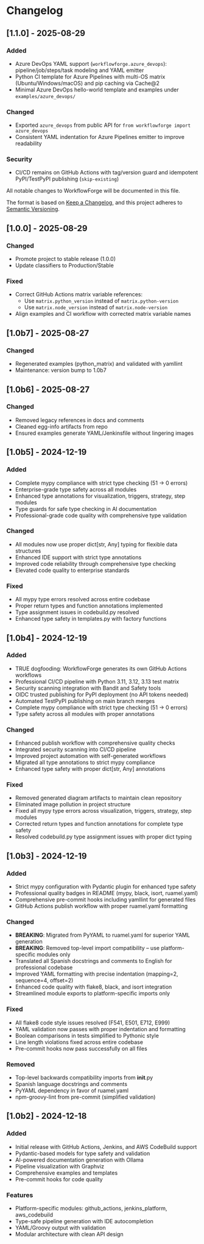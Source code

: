 # Changelog

## [1.1.0] - 2025-08-29

### Added
- Azure DevOps YAML support (`workflowforge.azure_devops`): pipeline/job/steps/task modeling and YAML emitter
- Python CI template for Azure Pipelines with multi-OS matrix (Ubuntu/Windows/macOS) and pip caching via Cache@2
- Minimal Azure DevOps hello-world template and examples under `examples/azure_devops/`

### Changed
- Exported `azure_devops` from public API for `from workflowforge import azure_devops`
- Consistent YAML indentation for Azure Pipelines emitter to improve readability

### Security
- CI/CD remains on GitHub Actions with tag/version guard and idempotent PyPI/TestPyPI publishing (`skip-existing`)

All notable changes to WorkflowForge will be documented in this file.

The format is based on [Keep a Changelog](https://keepachangelog.com/en/1.0.0/),
and this project adheres to [Semantic Versioning](https://semver.org/spec/v2.0.0.html).



## [1.0.0] - 2025-08-29

### Changed
- Promote project to stable release (1.0.0)
- Update classifiers to Production/Stable

### Fixed
- Correct GitHub Actions matrix variable references:
  - Use `matrix.python_version` instead of `matrix.python-version`
  - Use `matrix.node_version` instead of `matrix.node-version`
- Align examples and CI workflow with corrected matrix variable names

## [1.0b7] - 2025-08-27

### Changed
- Regenerated examples (python_matrix) and validated with yamllint
- Maintenance: version bump to 1.0b7
## [1.0b6] - 2025-08-27

### Changed
- Removed legacy references in docs and comments
- Cleaned egg-info artifacts from repo
- Ensured examples generate YAML/Jenkinsfile without lingering images
## [1.0b5] - 2024-12-19

### Added
- Complete mypy compliance with strict type checking (51 → 0 errors)
- Enterprise-grade type safety across all modules
- Enhanced type annotations for visualization, triggers, strategy, step modules
- Type guards for safe type checking in AI documentation
- Professional-grade code quality with comprehensive type validation

### Changed
- All modules now use proper dict[str, Any] typing for flexible data structures
- Enhanced IDE support with strict type annotations
- Improved code reliability through comprehensive type checking
- Elevated code quality to enterprise standards

### Fixed
- All mypy type errors resolved across entire codebase
- Proper return types and function annotations implemented
- Type assignment issues in codebuild.py resolved
- Enhanced type safety in templates.py with factory functions

## [1.0b4] - 2024-12-19

### Added
- TRUE dogfooding: WorkflowForge generates its own GitHub Actions workflows
- Professional CI/CD pipeline with Python 3.11, 3.12, 3.13 test matrix
- Security scanning integration with Bandit and Safety tools
- OIDC trusted publishing for PyPI deployment (no API tokens needed)
- Automated TestPyPI publishing on main branch merges
- Complete mypy compliance with strict type checking (51 → 0 errors)
- Type safety across all modules with proper annotations

### Changed
- Enhanced publish workflow with comprehensive quality checks
- Integrated security scanning into CI/CD pipeline
- Improved project automation with self-generated workflows
- Migrated all type annotations to strict mypy compliance
- Enhanced type safety with proper dict[str, Any] annotations

### Fixed
- Removed generated diagram artifacts to maintain clean repository
- Eliminated image pollution in project structure
- Fixed all mypy type errors across visualization, triggers, strategy, step modules
- Corrected return types and function annotations for complete type safety
- Resolved codebuild.py type assignment issues with proper dict typing

## [1.0b3] - 2024-12-19

### Added
- Strict mypy configuration with Pydantic plugin for enhanced type safety
- Professional quality badges in README (mypy, black, isort, ruamel.yaml)
- Comprehensive pre-commit hooks including yamllint for generated files
- GitHub Actions publish workflow with proper ruamel.yaml formatting

### Changed
- **BREAKING**: Migrated from PyYAML to ruamel.yaml for superior YAML generation
- **BREAKING**: Removed top-level import compatibility – use platform-specific modules only
- Translated all Spanish docstrings and comments to English for professional codebase
- Improved YAML formatting with precise indentation (mapping=2, sequence=4, offset=2)
- Enhanced code quality with flake8, black, and isort integration
- Streamlined module exports to platform-specific imports only

### Fixed
- All flake8 code style issues resolved (F541, E501, E712, E999)
- YAML validation now passes with proper indentation and formatting
- Boolean comparisons in tests simplified to Pythonic style
- Line length violations fixed across entire codebase
- Pre-commit hooks now pass successfully on all files

### Removed
- Top-level backwards compatibility imports from __init__.py
- Spanish language docstrings and comments
- PyYAML dependency in favor of ruamel.yaml
- npm-groovy-lint from pre-commit (simplified validation)

## [1.0b2] - 2024-12-18

### Added
- Initial release with GitHub Actions, Jenkins, and AWS CodeBuild support
- Pydantic-based models for type safety and validation
- AI-powered documentation generation with Ollama
- Pipeline visualization with Graphviz
- Comprehensive examples and templates
- Pre-commit hooks for code quality

### Features
- Platform-specific modules: github_actions, jenkins_platform, aws_codebuild
- Type-safe pipeline generation with IDE autocompletion
- YAML/Groovy output with validation
- Modular architecture with clean API design
